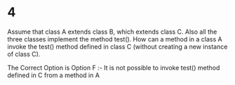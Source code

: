 # 4
Assume that class A extends class B, which extends class C. Also all the three classes implement
the method test(). How can a method in a class A invoke the test() method defined in class C
(without creating a new instance of class C).
 
 The Correct Option is Option F :-  It is not possible to invoke test() method defined in C from a method in A
